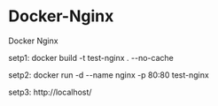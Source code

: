 # Docker-Nginx
Docker Nginx

setp1:
	docker build -t test-nginx . --no-cache
	
setp2:
	docker run -d --name nginx -p 80:80 test-nginx
	
setp3:
	http://localhost/
